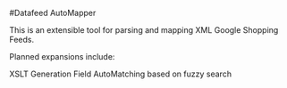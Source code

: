 #Datafeed AutoMapper

This is an extensible tool for parsing and mapping XML Google Shopping Feeds.

Planned expansions include:

XSLT Generation
Field AutoMatching based on fuzzy search
